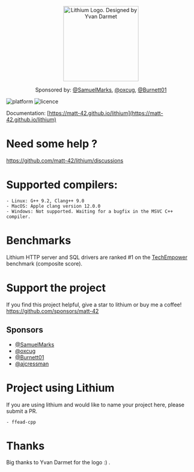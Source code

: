 
<p align="center"><img src="https://github.com/matt-42/lithium/raw/master/images/lithium_logo.png" alt="Lithium Logo. Designed by Yvan Darmet" title="The Lithium C++ libraries - Logo designed by Yvan Darmet" width=200 /></p>

<p align="center">Sponsored by: <a href="https://github.com/SamuelMarks">@SamuelMarks</a>, <a href="https://github.com/oxcug">@oxcug</a>, <a href="https://github.com/Burnett01">@Burnett01</a></p>


![platform](https://img.shields.io/badge/platform-Linux%20%7C%20MacOS-yellow) ![licence](https://img.shields.io/badge/licence-MIT-blue)


Documentation: [https://matt-42.github.io/lithium](https://matt-42.github.io/lithium)

# Need some help ?

https://github.com/matt-42/lithium/discussions

# Supported compilers:
    - Linux: G++ 9.2, Clang++ 9.0
    - MacOS: Apple clang version 12.0.0 
    - Windows: Not supported. Waiting for a bugfix in the MSVC C++ compiler.

# Benchmarks

Lithium HTTP server and SQL drivers are ranked #1 on the [TechEmpower](https://tfb-status.techempower.com/) benchmark (composite score).

# Support the project

If you find this project helpful, give a star to lithium or buy me a coffee!
https://github.com/sponsors/matt-42

## Sponsors

- <a href="https://github.com/SamuelMarks">@SamuelMarks</a>
- <a href="https://github.com/oxcug">@oxcug</a>
- <a href="https://github.com/Burnett01">@Burnett01</a>
- <a href="https://github.com/ajcressman">@ajcressman</a>

# Project using Lithium

If you are using lithium and would like to name your project here, please submit a PR.

    - ffead-cpp
 
# Thanks

Big thanks to Yvan Darmet for the logo :) .
